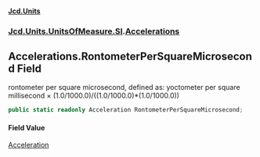 #### [Jcd.Units](index.md 'index')
### [Jcd.Units.UnitsOfMeasure.SI](Jcd.Units.UnitsOfMeasure.SI.md 'Jcd.Units.UnitsOfMeasure.SI').[Accelerations](Accelerations.md 'Jcd.Units.UnitsOfMeasure.SI.Accelerations')

## Accelerations.RontometerPerSquareMicrosecond Field

rontometer per square microsecond, defined as: yoctometer per square millisecond × (1.0/1000.0)/((1.0/1000.0)*(1.0/1000.0))

```csharp
public static readonly Acceleration RontometerPerSquareMicrosecond;
```

#### Field Value
[Acceleration](Acceleration.md 'Jcd.Units.UnitTypes.Acceleration')